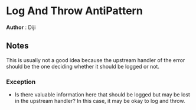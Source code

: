 # Log And Throw AntiPattern

**Author** : Diji

## Notes

This is usually not a good idea because the upstream handler of the error should be the one deciding whether it should be logged or not.

### Exception
* Is there valuable information here that should be logged but may be lost in the upstream handler? In this case, it may be okay to log and throw.
